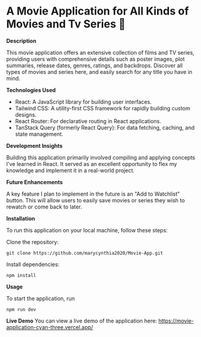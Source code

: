 # A Movie Application for All Kinds of Movies and Tv Series 🍿

**Description**

This movie application offers an extensive collection of films and TV series, providing users with comprehensive details such as poster images, plot summaries, release dates, genres, ratings, and backdrops. Discover all types of movies and series here, and easily search for any title you have in mind.

**Technologies Used**
* React: A JavaScript library for building user interfaces.
* Tailwind CSS: A utility-first CSS framework for rapidly building custom designs.
* React Router: For declarative routing in React applications.
* TanStack Query (formerly React Query): For data fetching, caching, and state management.

**Development Insights**

Building this application primarily involved compiling and applying concepts I've learned in React. It served as an excellent opportunity to flex my knowledge and implement it in a real-world project.

**Future Enhancements**

A key feature I plan to implement in the future is an "Add to Watchlist" button. This will allow users to easily save movies or series they wish to rewatch or come back to later.

**Installation**

To run this application on your local machine, follow these steps:

Clone the repository:

```
git clone https://github.com/marycynthia2020/Movie-App.git
```

Install dependencies:

```
npm install
```

**Usage**

To start the application, run 
```
npm run dev
```

**Live Demo**
You can view a live demo of the application here:
https://movie-application-cyan-three.vercel.app/

